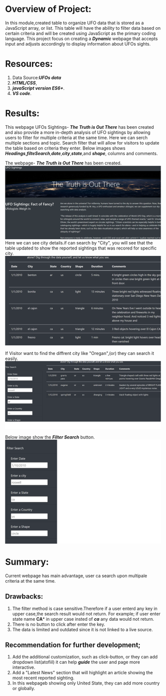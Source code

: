 # Overview of Project:
In this module,created table to organize UFO data that is stored as a JavaScript array, or list. This table will have the ability to filter data based on certain criteria and will be created using JavaScript as the primary coding language.
This project focus on creating a ***Dynamic*** webpage that accepts input and adjusts accordingly to display information about UFOs sights.

# Resources:
1. Data Source:***UFOs data***
2. ***HTML/CSS***,
3. ***javaScript version ES6+***.
4. ***VS code***.

# Results:
This webpage UFOs Sightings- ***The Truth is Out There*** has been created and also provide a more in-depth analysis of UFO sightings by allowing users to filter for multiple criteria at the same time.
Here we can serch  multiple sections  and topic. Search filter that will allow for visitors to update the table
based on criteria they enter.
Below images shows ***Headings***,***filteSearch***,***date***,***city***,***state***,and ***shape***, columns and comments.

The webpage- ***The Truth is Out There*** has been created.
![UFOs-1)](/Resources/UFOs-1.png)
Here we can see city details.if can search by "City", you will see that the table updated to show the reported sightings that was recored for specific city. 	
![UFOs_City_image)](/Resources/UFOs_City_image.png)

If Visitor want to find the diffrent city like "Oregan",(or) they can search it easily.
![UFOs_different_city)](/Resources/UFOs_different_city.png)

Below image show the ***Filter Search*** button.
![UFOs_search_button)](/Resources/UFOs_search_button.png)


# Summary:
Current webpage has main advantage, user ca search upon multipale criteria at the same time.

## Drawbacks:
1. The filter method is case sensitive.Therefore if a user enterd any key in upper case,the search result would not return.
For example; if user enter state name **CA*** in upper case insted of ***ca*** any data would not return. 
2. There is no button to click after enter the key.
3. The data is limited and outdated since it is not linked to a live source.

## Recommendation for further development;

1. Add the additional customization, such as click-button, or they can add dropdown list(atofiil) it can help ***guide*** the user and page more interactive.
2. Add a "Latest News" section that will highlight an article showing the most recent reported sighting.
3. In this webpageb showing only United State, they can add more country or globally.
